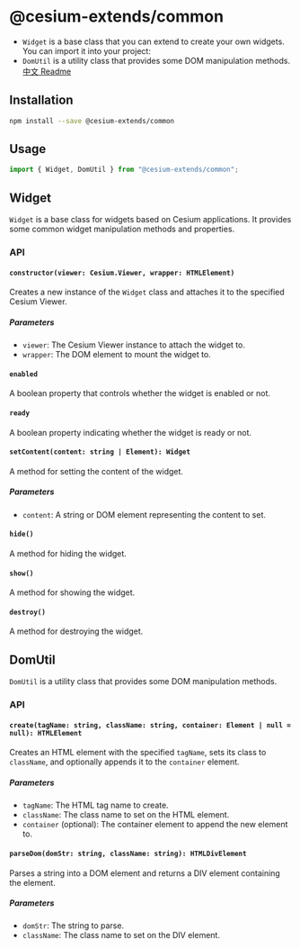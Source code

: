 # @cesium-extends/common

- `Widget` is a base class that you can extend to create your own widgets. You can import it into your project:
- `DomUtil` is a utility class that provides some DOM manipulation methods.
  [中文 Readme](./README_CN.md)

## Installation

```bash
npm install --save @cesium-extends/common
```

## Usage

```javascript
import { Widget, DomUtil } from "@cesium-extends/common";
```

## Widget

`Widget` is a base class for widgets based on Cesium applications. It provides some common widget manipulation methods and properties.

### API

#### `constructor(viewer: Cesium.Viewer, wrapper: HTMLElement)`

Creates a new instance of the `Widget` class and attaches it to the specified Cesium Viewer.

##### Parameters

- `viewer`: The Cesium Viewer instance to attach the widget to.
- `wrapper`: The DOM element to mount the widget to.

#### `enabled`

A boolean property that controls whether the widget is enabled or not.

#### `ready`

A boolean property indicating whether the widget is ready or not.

#### `setContent(content: string | Element): Widget`

A method for setting the content of the widget.

##### Parameters

- `content`: A string or DOM element representing the content to set.

#### `hide()`

A method for hiding the widget.

#### `show()`

A method for showing the widget.

#### `destroy()`

A method for destroying the widget.

## DomUtil

`DomUtil` is a utility class that provides some DOM manipulation methods.

### API

#### `create(tagName: string, className: string, container: Element | null = null): HTMLElement`

Creates an HTML element with the specified `tagName`, sets its class to `className`, and optionally appends it to the `container` element.

##### Parameters

- `tagName`: The HTML tag name to create.
- `className`: The class name to set on the HTML element.
- `container` (optional): The container element to append the new element to.

#### `parseDom(domStr: string, className: string): HTMLDivElement`

Parses a string into a DOM element and returns a DIV element containing the element.

##### Parameters

- `domStr`: The string to parse.
- `className`: The class name to set on the DIV element.
